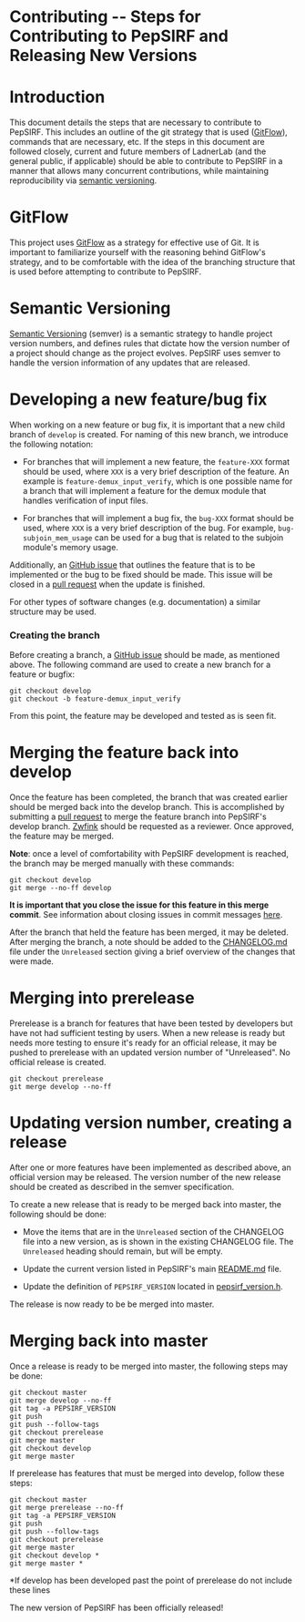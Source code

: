 # Contributing -- Steps for Contributing to PepSIRF and Releasing New Versions

# Introduction
This document details the steps that are necessary to contribute to PepSIRF.
This includes an outline of the git strategy that is used
([GitFlow](https://nvie.com/posts/a-successful-git-branching-model/)),
commands that are necessary, etc.
If the steps in this document are followed closely, current and future members of
LadnerLab (and the general public, if applicable) should be able to contribute to PepSIRF
in a manner that allows many concurrent contributions, while maintaining
reproducibility via [semantic versioning](https://semver.org/).

# GitFlow
This project uses [GitFlow](https://nvie.com/posts/a-successful-git-branching-model/)
as a strategy for effective use of Git.
It is important to familiarize yourself with the reasoning behind GitFlow's
strategy, and to be comfortable with the idea of the branching structure that
is used before attempting to contribute to PepSIRF.

# Semantic Versioning
[Semantic Versioning](https://semver.org/) (semver) is a semantic strategy to
handle project version numbers, and defines rules that dictate how the version number
of a project should change as the project evolves. PepSIRF uses semver to handle the
version information of any updates that are released.

# Developing a new feature/bug fix
When working on a new feature or bug fix, it is important that a new child
branch of ```develop``` is created. For naming of this new branch, we introduce the
following notation:

- For branches that will implement a new feature, the ```feature-XXX``` format
should be used, where ```XXX``` is a very brief description of the feature.
An example is ```feature-demux_input_verify```, which is one possible name for a
branch that will implement a feature for the demux module that handles verification of
input files.

- For branches that will implement a bug fix, the ```bug-XXX``` format should
be used, where ```XXX``` is a very brief description of the bug.
For example, ```bug-subjoin_mem_usage``` can be used for a bug that is
related to the subjoin module's memory usage.

Additionally, an [GitHub issue](https://help.github.com/en/enterprise/2.15/user/articles/creating-an-issue)
that outlines the feature that is to be implemented
or the bug to be fixed should be made. This issue will be closed in a
[pull request](https://help.github.com/en/github/collaborating-with-issues-and-pull-requests/creating-a-pull-request)
when the update is finished.

For other types of software changes (e.g. documentation) a similar structure may be used.

### Creating the branch
Before creating a branch, a
[GitHub issue](https://help.github.com/en/enterprise/2.15/user/articles/creating-an-issue)
should be made, as mentioned above.
The following command are used to create a new branch for a feature or bugfix:

```
git checkout develop
git checkout -b feature-demux_input_verify
```

From this point, the feature may be developed and tested as is seen fit.

# Merging the feature back into develop
Once the feature has been completed, the branch that was created
earlier should be merged back into the develop branch.
This is accomplished by submitting a [pull request](https://help.github.com/en/github/collaborating-with-issues-and-pull-requests/creating-a-pull-request) to merge the
feature branch into PepSIRF's develop branch. [Zwfink](https://github.com/zwfink)
should be requested as a reviewer.
Once approved, the feature may be merged.

**Note**: once a level of comfortability with PepSIRF development is reached,
the branch may be merged manually with these commands:
```
git checkout develop
git merge --no-ff develop
```

**It is important that you close the issue for this feature in this merge commit**.
See information about closing issues in commit messages [here](https://help.github.com/en/github/managing-your-work-on-github/linking-a-pull-request-to-an-issue).

After the branch that held the feature has been merged, it may be deleted.
After merging the branch, a note should be added to the [CHANGELOG.md](CHANGELOG.md) file under the
```Unreleased``` section giving a brief overview of the changes that were made.

# Merging into prerelease
Prerelease is a branch for features that have been tested by developers but have 
not had sufficient testing by users. When a new release is ready but needs more testing
to ensure it's ready for an official release, it may be pushed to prerelease with an updated
version number of "Unreleased". No official release is created.

```
git checkout prerelease
git merge develop --no-ff
```

# Updating version number, creating a release
After one or more features have been implemented as described above, an official
version may be released. The version number of the new release should be created as
described in the semver specification.

To create a new release that is ready to be merged back into master, the following
should be done:

- Move the items that are in the ```Unreleased``` section of the CHANGELOG file into
a new version, as is shown in the existing CHANGELOG file. The ```Unreleased``` heading
should remain, but will be empty.

- Update the current version listed in PepSIRF's main [README.md](README.md) file.

- Update the definition of ```PEPSIRF_VERSION``` located in
[pepsirf_version.h](include/modules/core/pepsirf_version.h).


The release is now ready to be be merged into master.

# Merging back into master
Once a release is ready to be merged into master, the following steps may be done:

```
git checkout master
git merge develop --no-ff
git tag -a PEPSIRF_VERSION
git push
git push --follow-tags
git checkout prerelease
git merge master
git checkout develop
git merge master
```

If prerelease has features that must be merged into develop, follow these steps:
```
git checkout master
git merge prerelease --no-ff
git tag -a PEPSIRF_VERSION
git push
git push --follow-tags
git checkout prerelease
git merge master
git checkout develop *
git merge master *
```

*If develop has been developed past the point of prerelease do not include these lines


The new version of PepSIRF has been officially released!
